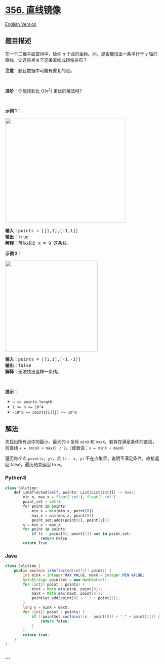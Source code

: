 # [356. 直线镜像](https://leetcode-cn.com/problems/line-reflection)

[English Version](/solution/0300-0399/0356.Line%20Reflection/README_EN.md)

## 题目描述

<!-- 这里写题目描述 -->

<p>在一个二维平面空间中，给你 n 个点的坐标。问，是否能找出一条平行于 y<strong> </strong>轴的直线，让这些点关于这条直线成镜像排布？</p>

<p><strong>注意</strong>：题目数据中可能有重复的点。</p>

<p> </p>

<p><strong>进阶：</strong>你能找到比 O(<em>n</em><sup>2</sup>) 更优的解法吗?</p>

<p> </p>

<p><strong>示例 1：</strong></p>
<img alt="" src="https://cdn.jsdelivr.net/gh/doocs/leetcode@main/solution/0300-0399/0356.Line%20Reflection/images/356_example_1.png" style="width: 389px; height: 340px;" />
<pre>
<strong>输入：</strong>points = [[1,1],[-1,1]]
<strong>输出：</strong>true
<strong>解释：</strong>可以找出 x = 0 这条线。
</pre>

<p><strong>示例 2：</strong></p>
<img alt="" src="https://cdn.jsdelivr.net/gh/doocs/leetcode@main/solution/0300-0399/0356.Line%20Reflection/images/356_example_2.png" style="width: 300px; height: 294px;" />
<pre>
<strong>输入：</strong>points = [[1,1],[-1,-1]]
<strong>输出：</strong>false
<strong>解释：</strong>无法找出这样一条线。</pre>

<p> </p>

<p><strong>提示：</strong></p>

<ul>
	<li><code>n == points.length</code></li>
	<li><code>1 <= n <= 10^4</code></li>
	<li><code>-10^8 <= points[i][j] <= 10^8</code></li>
</ul>

## 解法

<!-- 这里可写通用的实现逻辑 -->

先找出所有点中的最小、最大的 x 坐标 `minX` 和 `maxX`。若存在满足条件的直线，则直线 `x = (minX + maxX) / 2`。(或者说：`s = minX + maxX`)

遍历每个点 `point(x, y)`，若 `(s - x, y)` 不在点集里，说明不满足条件，直接返回 false。遍历结束返回 true。

<!-- tabs:start -->

### **Python3**

<!-- 这里可写当前语言的特殊实现逻辑 -->

```python
class Solution:
    def isReflected(self, points: List[List[int]]) -> bool:
        min_x, max_x = float('inf'), float('-inf')
        point_set = set()
        for point in points:
            min_x = min(min_x, point[0])
            max_x = max(max_x, point[0])
            point_set.add((point[0], point[1]))
        s = min_x + max_x
        for point in points:
            if (s - point[0], point[1]) not in point_set:
                return False
        return True
```

### **Java**

<!-- 这里可写当前语言的特殊实现逻辑 -->

```java
class Solution {
    public boolean isReflected(int[][] points) {
        int minX = Integer.MAX_VALUE, maxX = Integer.MIN_VALUE;
        Set<String> pointSet = new HashSet<>();
        for (int[] point : points) {
            minX = Math.min(minX, point[0]);
            maxX = Math.max(maxX, point[0]);
            pointSet.add(point[0] + "." + point[1]);
        }
        long s = minX + maxX;
        for (int[] point : points) {
            if (!pointSet.contains((s - point[0]) + "." + point[1])) {
                return false;
            }
        }
        return true;
    }
}
```

### **...**

```

```

<!-- tabs:end -->

